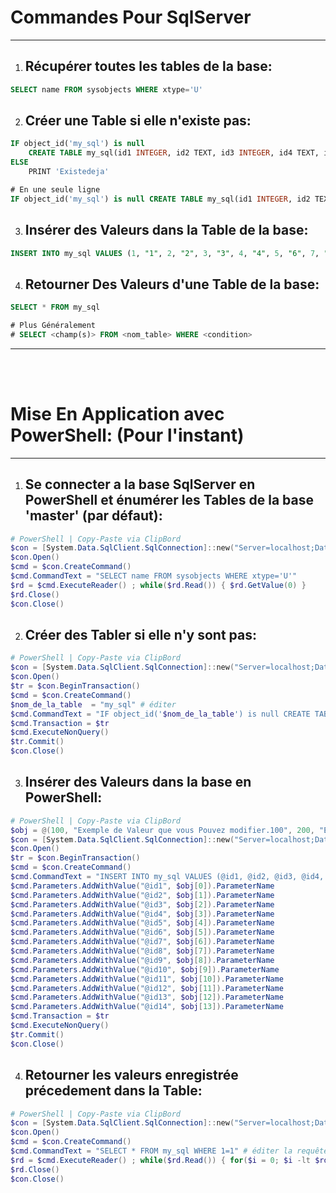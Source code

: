 # Commandes Pour SqlServer

---


1. ## Récupérer toutes les tables de la base:
```SQL
SELECT name FROM sysobjects WHERE xtype='U'
```

2. ## Créer une Table si elle n'existe pas:
```SQL
IF object_id('my_sql') is null
    CREATE TABLE my_sql(id1 INTEGER, id2 TEXT, id3 INTEGER, id4 TEXT, id5 INTEGER, id6 TEXT, id7 INTEGER, id8 TEXT, id9 INTEGER, id10 TEXT, id11 INTEGER, id12 TEXT, id13 INTEGER, id14 TEXT);
ELSE
    PRINT 'Existedeja'

# En une seule ligne
IF object_id('my_sql') is null CREATE TABLE my_sql(id1 INTEGER, id2 TEXT, id3 INTEGER, id4 TEXT, id5 INTEGER, id6 TEXT, id7 INTEGER, id8 TEXT, id9 INTEGER, id10 TEXT, id11 INTEGER, id12 TEXT, id13 INTEGER, id14 TEXT); ELSE PRINT 'Existedeja';
```

3. ## Insérer des Valeurs dans la Table de la base:
```SQL
INSERT INTO my_sql VALUES (1, "1", 2, "2", 3, "3", 4, "4", 5, "6", 7, "7", 8, "8", 9, "9", 10, "10", 11, "11", 12, "12", 13, "13", 14, "14")
```

4. ## Retourner Des Valeurs d'une Table de la base:
```SQL
SELECT * FROM my_sql

# Plus Généralement
# SELECT <champ(s)> FROM <nom_table> WHERE <condition>
```


---

<br><br>

# Mise En Application avec PowerShell: (Pour l'instant)



---

1. ## Se connecter a la base SqlServer en PowerShell et énumérer les Tables de la base 'master' (par défaut): 
```PowerShell
# PowerShell | Copy-Paste via ClipBord
$con = [System.Data.SqlClient.SqlConnection]::new("Server=localhost;Database=master;Trusted_Connection=True;")
$con.Open()
$cmd = $con.CreateCommand()
$cmd.CommandText = "SELECT name FROM sysobjects WHERE xtype='U'"
$rd = $cmd.ExecuteReader() ; while($rd.Read()) { $rd.GetValue(0) }
$rd.Close()
$con.Close()
```


2. ## Créer des Tabler si elle n'y sont pas: 
```PowerShell
# PowerShell | Copy-Paste via ClipBord
$con = [System.Data.SqlClient.SqlConnection]::new("Server=localhost;Database=master;Trusted_Connection=True;")
$con.Open()
$tr = $con.BeginTransaction()
$cmd = $con.CreateCommand()
$nom_de_la_table  = "my_sql" # éditer
$cmd.CommandText = "IF object_id('$nom_de_la_table') is null CREATE TABLE $nom_de_la_table(id1 INTEGER, id2 TEXT, id3 INTEGER, id4 TEXT, id5 INTEGER, id6 TEXT, id7 INTEGER, id8 TEXT, id9 INTEGER, id10 TEXT, id11 INTEGER, id12 TEXT, id13 INTEGER, id14 TEXT); ELSE PRINT 'Existedeja';"
$cmd.Transaction = $tr
$cmd.ExecuteNonQuery()
$tr.Commit()
$con.Close()

```


3. ## Insérer des Valeurs dans la base en PowerShell:
```PowerShell
# PowerShell | Copy-Paste via ClipBord
$obj = @(100, "Exemple de Valeur que vous Pouvez modifier.100", 200, "Exemple de Valeur que vous Pouvez modifier.200", 300, "Exemple de Valeur que vous Pouvez modifier.300", 400, "Exemple de Valeur que vous Pouvez modifier.400", 500, "Exemple de Valeur que vous Pouvez modifier.500", 600, "Exemple de Valeur que vous Pouvez modifier.600", 700, "Exemple de Valeur que vous Pouvez modifier.700")
$con = [System.Data.SqlClient.SqlConnection]::new("Server=localhost;Database=master;Trusted_Connection=True;")
$con.Open()
$tr = $con.BeginTransaction()
$cmd = $con.CreateCommand()
$cmd.CommandText = "INSERT INTO my_sql VALUES (@id1, @id2, @id3, @id4, @id5, @id6, @id7, @id8, @id9, @id10, @id11, @id12, @id13, @id14)"  # éditer la requête en Fonction du besoin.
$cmd.Parameters.AddWithValue("@id1", $obj[0]).ParameterName
$cmd.Parameters.AddWithValue("@id2", $obj[1]).ParameterName
$cmd.Parameters.AddWithValue("@id3", $obj[2]).ParameterName
$cmd.Parameters.AddWithValue("@id4", $obj[3]).ParameterName
$cmd.Parameters.AddWithValue("@id5", $obj[4]).ParameterName
$cmd.Parameters.AddWithValue("@id6", $obj[5]).ParameterName
$cmd.Parameters.AddWithValue("@id7", $obj[6]).ParameterName
$cmd.Parameters.AddWithValue("@id8", $obj[7]).ParameterName
$cmd.Parameters.AddWithValue("@id9", $obj[8]).ParameterName
$cmd.Parameters.AddWithValue("@id10", $obj[9]).ParameterName
$cmd.Parameters.AddWithValue("@id11", $obj[10]).ParameterName
$cmd.Parameters.AddWithValue("@id12", $obj[11]).ParameterName
$cmd.Parameters.AddWithValue("@id13", $obj[12]).ParameterName
$cmd.Parameters.AddWithValue("@id14", $obj[13]).ParameterName
$cmd.Transaction = $tr
$cmd.ExecuteNonQuery()
$tr.Commit()
$con.Close()
```

4. ## Retourner les valeurs enregistrée précedement dans la Table:
```PowerShell
# PowerShell | Copy-Paste via ClipBord
$con = [System.Data.SqlClient.SqlConnection]::new("Server=localhost;Database=master;Trusted_Connection=True;")
$con.Open()
$cmd = $con.CreateCommand()
$cmd.CommandText = "SELECT * FROM my_sql WHERE 1=1" # éditer la requête en Fonction du besoin.
$rd = $cmd.ExecuteReader() ; while($rd.Read()) { for($i = 0; $i -lt $rd.FieldCount; $i++) { $rd.GetValue($i) } }
$rd.Close()
$con.Close()
```
